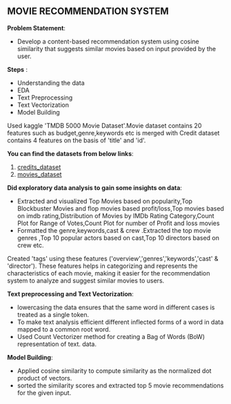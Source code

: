 ## **MOVIE RECOMMENDATION SYSTEM**
**Problem Statement**:
* Develop a content-based recommendation system using cosine similarity that suggests similar movies based on input provided by the user.


**Steps** :
* Understanding the data
* EDA
* Text Preprocessing
* Text Vectorization
* Model Building

Used kaggle 'TMDB 5000 Movie Dataset'.Movie dataset contains 20 features such as budget,genre,keywords etc is merged with Credit dataset contains 4 features on the basis of 'title' and 'id'.

**You can find the datasets from below links**:

1. [credits_dataset](https://www.kaggle.com/datasets/tmdb/tmdb-movie-metadata?select=tmdb_5000_credits.csv)
2. [movies_dataset](https://www.kaggle.com/datasets/tmdb/tmdb-movie-metadata?select=tmdb_5000_movies.csv)

**Did exploratory data analysis to gain some insights on data**:
 * Extracted and visualized Top Movies based on popularity,Top Blockbuster Movies and flop movies based profit/loss,Top movies based on imdb rating,Distribution of Movies by IMDb Rating Category,Count Plot for Range of Votes,Count Plot for number of Profit and loss movies
 * Formatted the genre,keywords,cast & crew .Extracted the top movie genres ,Top 10 popular actors based on cast,Top 10 directors based on crew etc.

Created 'tags' using these features ('overview','genres','keywords','cast' & 'director').
These features helps in categorizing and represents the characteristics of each movie, making it easier for the recommendation system to analyze and suggest similar movies to users.

**Text preprocessing and Text Vectorization**:
 * lowercasing the data ensures that the same word in different cases is treated as a single token.
 * To make text analysis efficient different inflected forms of a word in data  mapped to a common root word.
 * Used Count Vectorizer method  for creating a Bag of Words (BoW) representation of text. data.
 
**Model Building**:
 * Applied cosine similarity to compute similarity as the normalized dot product of vectors.
 * sorted the similarity scores and extracted top 5 movie recommendations for the given input.



